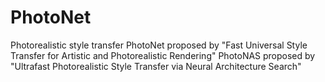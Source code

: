 # PhotoNet
Photorealistic style transfer
PhotoNet proposed by "Fast Universal Style Transfer for Artistic and Photorealistic Rendering"
PhotoNAS proposed by "Ultrafast Photorealistic Style Transfer via Neural Architecture Search"
